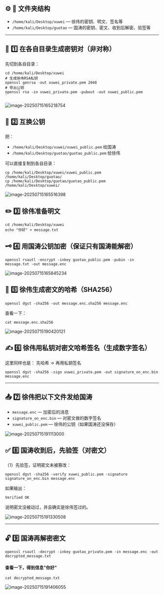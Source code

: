 ## ⚙️ 📂 文件夹结构

- `/home/kali/Desktop/xuwei` — 徐伟的密钥、明文、签名等
- `/home/kali/Desktop/guotao` — 国涛的密钥、密文、收到后解密、验签等

------

## 🔑 1️⃣ 在各自目录生成密钥对（非对称）

先切到各自目录：

```
cd /home/kali/Desktop/xuwei
# 生成徐伟RSA私钥
openssl genrsa -out xuwei_private.pem 2048
# 导出公钥
openssl rsa -in xuwei_private.pem -pubout -out xuwei_public.pem
`
```

![image-20250715165218754](images/image-20250715165218754.png)

## 🔗 2️⃣ 互换公钥

把：

- `/home/kali/Desktop/xuwei/xuwei_public.pem` 给国涛
- `/home/kali/Desktop/guotao/guotao_public.pem` 给徐伟

可以直接复制到各自目录：

```
cp /home/kali/Desktop/xuwei/xuwei_public.pem /home/kali/Desktop/guotao/
cp /home/kali/Desktop/guotao/guotao_public.pem /home/kali/Desktop/xuwei/
```

![image-20250715165516398](images/image-20250715165516398.png)

## ✏️ 3️⃣ 徐伟准备明文

```
cd /home/kali/Desktop/xuwei
echo "你好" > message.txt
```



## 🗝️ 4️⃣ 用国涛公钥加密（保证只有国涛能解密）

```
openssl rsautl -encrypt -inkey guotao_public.pem -pubin -in message.txt -out message.enc
```

![image-20250715165845234](images/image-20250715165845234.png)

## 🧩 5️⃣ 徐伟生成密文的哈希（SHA256）

```
openssl dgst -sha256 -out message.enc.sha256 message.enc
```

查看一下：

```
cat message.enc.sha256
```

![image-20250715190420121](images/image-20250715190420121.png)

## ✍️ 6️⃣ 徐伟用私钥对密文哈希签名（生成数字签名）

这里同样也是：
 先哈希 → 再用私钥签名

```
openssl dgst -sha256 -sign xuwei_private.pem -out signature_on_enc.bin message.enc
```

------

## 📤 7️⃣ 徐伟把以下文件发给国涛

- `message.enc` — 加密后的消息
- `signature_on_enc.bin` — 对密文做的数字签名
- `xuwei_public.pem` — 徐伟的公钥（如果国涛还没保存）

![image-20250715191113000](images/image-20250715191113000.png)

## ✅ 8️⃣ 国涛收到后，先验签（对密文）

（1）先验签，证明密文未被篡改：

```
openssl dgst -sha256 -verify xuwei_public.pem -signature signature_on_enc.bin message.enc
```

如果输出：

```
Verified OK
```

说明密文没被动过，并且确实是徐伟签过的。

![image-20250715191330508](images/image-20250715191330508.png)

------

## 🔓 9️⃣ 国涛再解密密文

```
openssl rsautl -decrypt -inkey guotao_private.pem -in message.enc -out decrypted_message.txt
```

#### 查看一下，得到信息"你好"

```
cat decrypted_message.txt
```

![image-20250715191406055](images/image-20250715191406055.png)